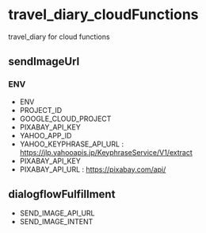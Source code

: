 # travel_diary_cloudFunctions
travel_diary for cloud functions

## sendImageUrl
### ENV
- ENV
- PROJECT_ID
- GOOGLE_CLOUD_PROJECT
- PIXABAY_API_KEY
- YAHOO_APP_ID
- YAHOO_KEYPHRASE_API_URL : https://jlp.yahooapis.jp/KeyphraseService/V1/extract
- PIXABAY_API_KEY
- PIXABAY_API_URL : https://pixabay.com/api/

## dialogflowFulfillment
- SEND_IMAGE_API_URL
- SEND_IMAGE_INTENT
